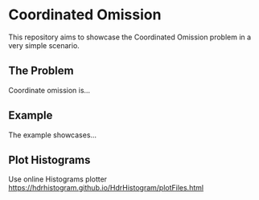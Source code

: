 # Coordinated Omission

This repository aims to showcase the Coordinated Omission problem in a very simple scenario.

## The Problem

Coordinate omission is...

## Example

The example showcases...

## Plot Histograms

Use online Histograms plotter https://hdrhistogram.github.io/HdrHistogram/plotFiles.html